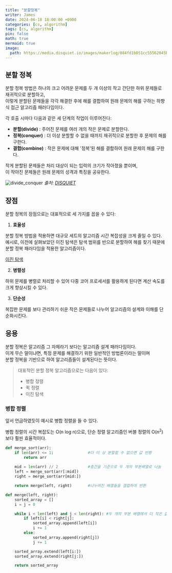 ```yaml
---
title: "분할정복"
writer: James
date: 2024-06-18 18:00:00 +0900
categories: [cs, algorithm]
tags: [cs, algorithm]
pin: false
math: true
mermaid: true
image:
  path: https://media.disquiet.io/images/makerlog/084fd1b051cc55562045b03e7a50294b599336b537eabfcf6f0d3adf5d5aeee1
---
```


## 분할 정복

분할 정복 방법은 하나의 크고 어려운 문제를 두 개 이상의 작고 간단한 하위 문제들로 재귀적으로 분할하고,  
이렇게 분할된 문제들을 각각 해결한 후에 해를 결합하여 원래 문제의 해를 구하는 하향식 접근 알고리즘 패러다임이다.    

각 호출 시마다 다음과 같은 세 단계의 작업이 이루어진다:  

- **분할(divide)** : 주어진 문제를 여러 개의 작은 문제로 분할한다. 
- **정복(conquer)** : 더 이상 분할할 수 없을 때까지 재귀적으로 분할한 후 문제의 해를 구한다.
- **결합(combine)** :  작은 문제에 대해 '정복'된 해를 결합하여 원래 문제의 해를 구한다. 

작게 분할된 문제들은 처리 대상이 되는 입력의 크기가 작아졌을 뿐이며,  
이 작아진 문제들은 원래 문제의 성격과 특징을 공유한다.  

![divide_conquer](https://media.disquiet.io/images/makerlog/084fd1b051cc55562045b03e7a50294b599336b537eabfcf6f0d3adf5d5aeee1)
*출처: [DISQUIET](https://disquiet.io/@offlight_jean/makerlog/%ED%83%9C%EC%8A%A4%ED%81%AC-%EA%B4%80%EB%A6%AC%EC%9D%98-%EB%8B%A8%EA%B3%84%EB%B3%84-%EC%A0%84%EB%9E%B5-%EB%B6%84%ED%95%A0%EC%A0%95%EB%B3%B5%EB%B2%95%EC%9C%BC%EB%A1%9C-%EC%97%85%EB%AC%B4-%EC%83%9D%EC%82%B0%EC%84%B1-%EB%86%92%EC%9D%B4%EA%B8%B0)*

## 장점

분할 정복의 장점으로는 대표적으로 세 가지를 꼽을 수 있다:  

1. **효율성**  

분할 정복 방법을 적용하면 대규모 세트의 알고리즘 시간 복잡성을 크게 줄일 수 있다.  
예시로, 이전에 살펴보았던 이진 탐색은 탐색 범위를 반으로 분할하여 해를 찾기 때문에 분할 정복 패러다임을 적용한 알고리즘이다. 

[이진 탐색](https://jaenam615.github.io/posts/binary_search/)  

2. **병렬성**  

하위 문제를 병렬로 처리할 수 있어 다중 코어 프로세서를 활용하게 된다면 계산 속도를 크게 향상시킬 수 있다.  

3. **단순성**  

복잡한 문제를 보다 관리하기 쉬운 작은 문제들로 나누어 알고리즘의 설계와 이해를 단순화시킨다.  

## 응용

분할 정복은 알고리즘 그 자체라기 보다는 알고리즘 설계 패러다임이다.  
이게 무슨 말이냐면, 특정 문제를 해결하기 위한 일반적인 방법론이라는 말이며  
분할 정복을 기반으로 하여 알고리즘들이 설계된다는 뜻이다.  

>대표적인 분할 정복 알고리즘으로는 다음이 있다:
>- 병합 정렬
>- 퀵 정렬
>- 이진 탐색  

### 병합 정렬

앞서 언급하였듯이 예시로 병합 정렬을 들 수 있다.

병합 정렬의 시간 복잡도는 O(n log n)으로, 단순 정렬 알고리즘인 버블 정렬의 O(n<sup>2</sup>) 보다 훨씬 효율적이다.  

```python
def merge_sort(arr):
    if len(arr) <= 1:               #더 이 상 분할할 수 없으면 값 반환 
        return arr
    
    mid = len(arr) // 2             #중간을 기준으로 두 개의 부분배열로 나눔
    left = merge_sort(arr[:mid]) 
    right = merge_sort(arr[mid:])

    return merge(left, right)       #나누어진 배열들을 결합하여 반환

def merge(left, right):
    sorted_array = []
    i = j = 0

    while i < len(left) and j < len(right): #두 개의 부분 배열에서 더 작은 값을 새 배열에 삽입
        if left[i] < right[j]:
            sorted_array.append(left[i])
            i += 1
        else:
            sorted_array.append(right[j])
            j += 1

    sorted_array.extend(left[i:])
    sorted_array.extend(right[j:])

    return sorted_array
```